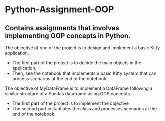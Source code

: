 # Python-Assignment-OOP
## Contains assignments that involves implementing OOP concepts in Python.

The objective of one of the project is to design and implement a basic Kitty application.
* The first part of the project is to decide the main objects in the application.
* Then, see the notebook that implements a basic Kitty system that can process scenarios at the end of the notebook.

The objective of MyDataFrame is to implement a DataFrame following a similar structure of a Pandas dataframe using OOP concepts.
* The first part of the project is to implement the objective
* The second part instantiates the class and processes scenarios at the end of the notebook.
